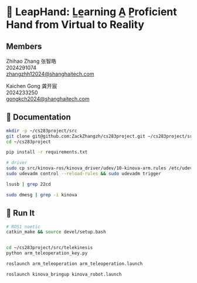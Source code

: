 
# 🤖 LeapHand: L̲e̲arning A̲ P̲roficient Hand from Virtual to Reality

## Members

Zhihao Zhang 张智皓 \
2024291074 \
<zhangzhh12024@shanghaitech.com>

Kaichen Gong 龚开宸 \
2024233250 \
<gongkch2024@shanghaitech.com>

## 📄 Documentation

```bash
mkdir -p ~/cs283project/src
git clone git@github.com:ZackZhangzh/cs283project.git ~/cs283project/src
cd ~/cs283project

pip install -r requirements.txt
```

```bash
# driver 
sudo cp src/kinova-ros/kinova_driver/udev/10-kinova-arm.rules /etc/udev/rules.d/
sudo udevadm control --reload-rules && sudo udevadm trigger

lsusb | grep 22cd

sudo dmesg | grep -i kinova
```

## 🦾 Run It

```bash
# ROS1 noetic
catkin_make && source devel/setup.bash


```

```bash

cd ~/cs283project/src/telekinesis
python arm_teleoperation_key.py 

```

```bash
roslaunch arm_teleoperation arm_teleoperation.launch

roslaunch kinova_bringup kinova_robot.launch 
```
